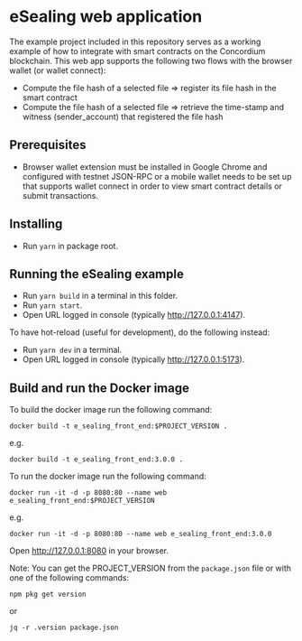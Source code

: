 # eSealing web application

The example project included in this repository serves as a working example of how to integrate with smart contracts on the Concordium blockchain. This web app supports the following two flows with the browser wallet (or wallet connect):

- Compute the file hash of a selected file => register its file hash in the smart contract
- Compute the file hash of a selected file => retrieve the time-stamp and witness (sender_account) that registered the file hash

## Prerequisites

- Browser wallet extension must be installed in Google Chrome and configured with testnet JSON-RPC or a mobile wallet needs to be set up that supports wallet connect in order to view smart contract details or submit transactions.

## Installing

- Run `yarn` in package root.

## Running the eSealing example

- Run `yarn build` in a terminal in this folder.
- Run `yarn start`.
- Open URL logged in console (typically http://127.0.0.1:4147).

To have hot-reload (useful for development), do the following instead:

- Run `yarn dev` in a terminal.
- Open URL logged in console (typically http://127.0.0.1:5173).

## Build and run the Docker image

To build the docker image run the following command:

```
docker build -t e_sealing_front_end:$PROJECT_VERSION .
```

e.g.

```
docker build -t e_sealing_front_end:3.0.0 .
```

To run the docker image run the following command:

```
docker run -it -d -p 8080:80 --name web e_sealing_front_end:$PROJECT_VERSION
```

e.g.

```
docker run -it -d -p 8080:80 --name web e_sealing_front_end:3.0.0
```

Open http://127.0.0.1:8080 in your browser.

Note: You can get the PROJECT_VERSION from the `package.json` file or with one of the following commands:

```
npm pkg get version
```

or

```
jq -r .version package.json
```
